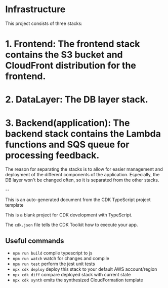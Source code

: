 # Infrastructure

This project consists of three stacks:

# 1. **Frontend**: The frontend stack contains the S3 bucket and CloudFront distribution for the frontend.
# 2. **DataLayer**: The DB layer stack.
# 3. **Backend(application)**: The backend stack contains the Lambda functions and SQS queue for processing feedback.

The reason for separating the stacks is to allow for easier management and deployment of the different components of the application.
Especially, the DB layer won't be changed often, so it is separated from the other stacks.

--

This is an auto-generated document from the CDK TypeScript project template

This is a blank project for CDK development with TypeScript.

The `cdk.json` file tells the CDK Toolkit how to execute your app.

## Useful commands

* `npm run build`   compile typescript to js
* `npm run watch`   watch for changes and compile
* `npm run test`    perform the jest unit tests
* `npx cdk deploy`  deploy this stack to your default AWS account/region
* `npx cdk diff`    compare deployed stack with current state
* `npx cdk synth`   emits the synthesized CloudFormation template
